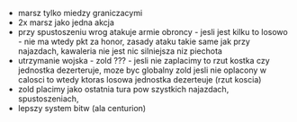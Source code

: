- marsz tylko miedzy graniczacymi
- 2x marsz jako jedna akcja
- przy spustoszeniu wrog atakuje armie obroncy - jesli jest kilku to losowo - nie ma wtedy pkt za honor, zasady ataku takie same jak przy najazdach, kawaleria nie jest nic silniejsza niz piechota
- utrzymanie wojska - zold ??? - jesli nie zaplacimy to rzut kostka czy jednostka dezerteruje, moze byc globalny zold jesli nie oplacony w calosci to wtedy ktoras losowa jednostka dezerteuje (rzut koscia)
- zold placimy jako ostatnia tura pow szystkich najazdach, spustoszeniach,
- lepszy system bitw (ala centurion)
